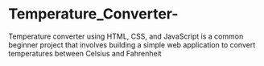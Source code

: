 # Temperature_Converter-
 Temperature converter using HTML, CSS, and JavaScript is a common beginner project that involves building a simple web application to convert temperatures between Celsius and Fahrenheit
